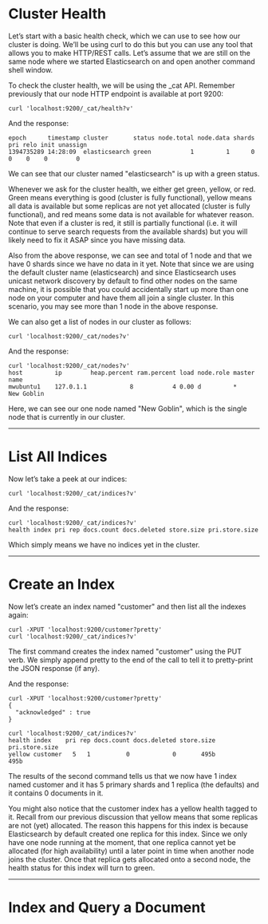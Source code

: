 # Cluster Health

  Let’s start with a basic health check, which we can use to see how our cluster is doing. We’ll be using curl to do this but you can use any tool that allows you to make HTTP/REST calls. Let’s assume that we are still on the same node where we started Elasticsearch on and open another command shell window.

  To check the cluster health, we will be using the _cat API. Remember previously that our node HTTP endpoint is available at port 9200:

  <pre><code>curl 'localhost:9200/_cat/health?v'</code></pre>

  And the response:


  <pre><code>epoch      timestamp cluster       status node.total node.data shards pri relo init unassign
1394735289 14:28:09  elasticsearch green           1         1      0   0    0    0        0</code></pre>

  We can see that our cluster named "elasticsearch" is up with a green status.

  Whenever we ask for the cluster health, we either get green, yellow, or red. Green means everything is good (cluster is fully functional), yellow means all data is available but some replicas are not yet allocated (cluster is fully functional), and red means some data is not available for whatever reason. Note that even if a cluster is red, it still is partially functional (i.e. it will continue to serve search requests from the available shards) but you will likely need to fix it ASAP since you have missing data.

  Also from the above response, we can see and total of 1 node and that we have 0 shards since we have no data in it yet. Note that since we are using the default cluster name (elasticsearch) and since Elasticsearch uses unicast network discovery by default to find other nodes on the same machine, it is possible that you could accidentally start up more than one node on your computer and have them all join a single cluster. In this scenario, you may see more than 1 node in the above response.

  We can also get a list of nodes in our cluster as follows:

  <pre><code>curl 'localhost:9200/_cat/nodes?v'</code></pre>
  And the response:


  <pre><code>curl 'localhost:9200/_cat/nodes?v'
host         ip        heap.percent ram.percent load node.role master name
mwubuntu1    127.0.1.1            8           4 0.00 d         *      New Goblin</code></pre>
  Here, we can see our one node named "New Goblin", which is the single node that is currently in our cluster.
* * *

# List All Indices

Now let’s take a peek at our indices:

<pre><code>curl 'localhost:9200/_cat/indices?v'</code></pre>
And the response:

<pre><code>curl 'localhost:9200/_cat/indices?v'
health index pri rep docs.count docs.deleted store.size pri.store.size</code></pre>
Which simply means we have no indices yet in the cluster.
* * *

# Create an Index

Now let’s create an index named "customer" and then list all the indexes again:

<pre><code>curl -XPUT 'localhost:9200/customer?pretty'
curl 'localhost:9200/_cat/indices?v'</code></pre>
The first command creates the index named "customer" using the PUT verb. We simply append pretty to the end of the call to tell it to pretty-print the JSON response (if any).

And the response:

<pre><code>curl -XPUT 'localhost:9200/customer?pretty'
{
  "acknowledged" : true
}

curl 'localhost:9200/_cat/indices?v'
health index    pri rep docs.count docs.deleted store.size pri.store.size
yellow customer   5   1          0            0       495b           495b</code></pre>

The results of the second command tells us that we now have 1 index named customer and it has 5 primary shards and 1 replica (the defaults) and it contains 0 documents in it.

You might also notice that the customer index has a yellow health tagged to it. Recall from our previous discussion that yellow means that some replicas are not (yet) allocated. The reason this happens for this index is because Elasticsearch by default created one replica for this index. Since we only have one node running at the moment, that one replica cannot yet be allocated (for high availability) until a later point in time when another node joins the cluster. Once that replica gets allocated onto a second node, the health status for this index will turn to green.

* * *

# Index and Query a Document